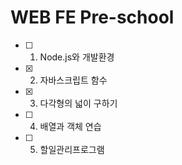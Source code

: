 # WEB FE Pre-school

- [ ] 1. Node.js와 개발환경
- [x] 2. 자바스크립트 함수
- [x] 3. 다각형의 넓이 구하기
- [ ] 4. 배열과 객체 연습
- [ ] 5. 할일관리프로그램
